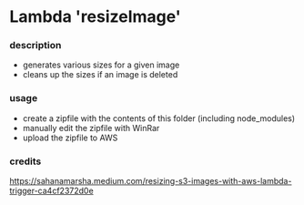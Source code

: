 # Lambda 'resizeImage'

### description
- generates various sizes for a given image
- cleans up the sizes if an image is deleted

### usage
- create a zipfile with the contents of this folder (including node_modules)
- manually edit the zipfile with WinRar
- upload the zipfile to AWS

### credits
https://sahanamarsha.medium.com/resizing-s3-images-with-aws-lambda-trigger-ca4cf2372d0e
